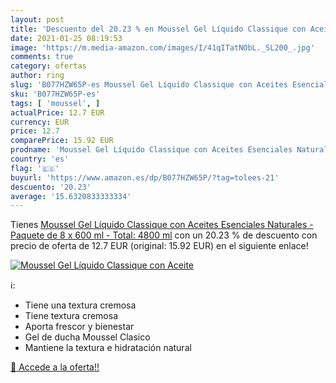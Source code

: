 ```yaml
---
layout: post
title: 'Descuento del 20.23 % en Moussel Gel Líquido Classique con Aceite'
date: 2021-01-25 08:19:53
image: 'https://m.media-amazon.com/images/I/41qITatNObL._SL200_.jpg'
comments: true
category: ofertas
author: ring
slug: 'B077HZW65P-es Moussel Gel Líquido Classique con Aceites Esenciales...'
sku: 'B077HZW65P-es'
tags: [ 'moussel', ]
actualPrice: 12.7 EUR
currency: EUR
price: 12.7
comparePrice: 15.92 EUR
prodname: 'Moussel Gel Líquido Classique con Aceites Esenciales Naturales - Paquete de 8 x 600 ml - Total: 4800 ml'
country: 'es'
flag: '🇪🇸'
buyurl: 'https://www.amazon.es/dp/B077HZW65P/?tag=tolees-21'
descuento: '20.23'
average: '15.6320833333334'
---
```


Tienes [Moussel Gel Líquido Classique con Aceites Esenciales Naturales - Paquete de 8 x 600 ml - Total: 4800 ml](https://www.amazon.es/dp/B077HZW65P/?tag=tolees-21) con un 20.23 % de descuento con precio de oferta de 12.7 EUR (original: 15.92 EUR) en el siguiente enlace!

[![Moussel Gel Líquido Classique con Aceite](https://m.media-amazon.com/images/I/41qITatNObL._SL200_.jpg)](https://www.amazon.es/dp/B077HZW65P/?tag=tolees-21)

ℹ️:

- Tiene una textura cremosa
- Tiene textura cremosa
- Aporta frescor y bienestar
- Gel de ducha Moussel Clasico
- Mantiene la textura e hidratación natural

[🛒 Accede a la oferta!!](https://www.amazon.es/dp/B077HZW65P/?tag=tolees-21)
